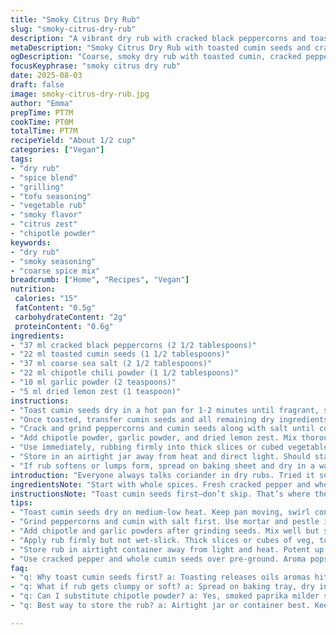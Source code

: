 ```yaml
---
title: "Smoky Citrus Dry Rub"
slug: "smoky-citrus-dry-rub"
description: "A vibrant dry rub with cracked black peppercorns and toasted cumin seeds replacing coriander for earthier depth. Paprika swapped for chipotle powder to kick the smoky notes higher. Lemon zest adds a bright contrast. Salt and garlic powder keep the backbone solid. Coarse texture, keeps well in airtight container up to 3 months. Great for roasting or grilling vegetables, tofu, or even chicken. Grind pepper and cumin with salt first. Easy to tweak quantities on the fly. Store away from sunlight to preserve aroma. Adds immediate punch without moisture, so timing and rubbing pressure matter more."
metaDescription: "Smoky Citrus Dry Rub with toasted cumin seeds and cracked black peppercorns. Coarse texture, bright lemon zest, chipotle heat. Great for roasting, grilling veggies or tofu"
ogDescription: "Coarse, smoky dry rub with toasted cumin, cracked pepper, chipotle powder and lemon zest. Punchy flavor for veggies, tofu, meats. Store airtight, watch textures."
focusKeyphrase: "smoky citrus dry rub"
date: 2025-08-03
draft: false
image: smoky-citrus-dry-rub.jpg
author: "Emma"
prepTime: PT7M
cookTime: PT0M
totalTime: PT7M
recipeYield: "About 1/2 cup"
categories: ["Vegan"]
tags:
- "dry rub"
- "spice blend"
- "grilling"
- "tofu seasoning"
- "vegetable rub"
- "smoky flavor"
- "citrus zest"
- "chipotle powder"
keywords:
- "dry rub"
- "smoky seasoning"
- "coarse spice mix"
breadcrumb: ["Home", "Recipes", "Vegan"]
nutrition: 
 calories: "15"
 fatContent: "0.5g"
 carbohydrateContent: "2g"
 proteinContent: "0.6g"
ingredients:
- "37 ml cracked black peppercorns (2 1/2 tablespoons)"
- "22 ml toasted cumin seeds (1 1/2 tablespoons)"
- "37 ml coarse sea salt (2 1/2 tablespoons)"
- "22 ml chipotle chili powder (1 1/2 tablespoons)"
- "10 ml garlic powder (2 teaspoons)"
- "5 ml dried lemon zest (1 teaspoon)"
instructions:
- "Toast cumin seeds dry in a hot pan for 1-2 minutes until fragrant, swirling constantly to avoid burning. Watch closely, seeds will darken and pop softly."
- "Once toasted, transfer cumin seeds and all remaining dry ingredients except lemon zest into a sturdy mortar and pestle."
- "Crack and grind peppercorns and cumin seeds along with salt until coarse but not powdery. Leave some texture; too fine will suck out moisture from ingredients when rubbed."
- "Add chipotle powder, garlic powder, and dried lemon zest. Mix thoroughly with a spoon or shake well in container."
- "Use immediately, rubbing firmly into thick slices or cubed vegetables, firm tofu, or meats. The rub should coat without clumping or fading fast."
- "Store in an airtight jar away from heat and direct light. Should stay potent for up to 3 months but loses punch after."
- "If rub softens or lumps form, spread on baking sheet and dry in a warm oven (lowest setting) for 5 minutes to restore."
introduction: "Everyone always talks coriander in dry rubs. Tried it so many times—meh, predictable. Swapped cumin in last batch, toasted those seeds and boom, new dimension. Chipotle powder instead of paprika ups the smoke but keeps mild heat. Throw in lemon zest to cut through richness when grilling or roasting—it lifts everything. Salt is essential but don’t go overboard, otherwise it’ll dry out quickly. Garlic powder rounds the edges. Keep the grind coarse. Cracking peppercorns by hand or with a grinder beats pre-ground any day, aroma pops out loud. Store cold if you can, or use fast. No fuss, no mess, just punchy flavor waiting in a jar. Learned the hard way that lumps kill texture, so toss in oven if it gets all claggy. Dry rubs like this? They’re how I wake up bland meals, instant sparks. Watch those seeds toast or you’ll burn every time; smells tell all. Once you master this, switch out the zest or peppers for endless twists. It's quick, no fuss, and tastes like effort."
ingredientsNote: "Start with whole spices. Fresh cracked pepper and whole cumin seeds toasted dry give this rub character. Pre-ground powders just don’t hold the aroma long enough. Toast cumin on medium-low, that’s key—burnt seeds bring bitterness, but under-toasted ones are dull. Salt choice matters too—coarse sea salt or kosher salt works best for texture and draw in flavor. Regular fine salt dissolves too fast, no crunchy bite left. Garlic powder brings a mellow backbone; garlic flakes might burn when grilling. Dried lemon zest isn’t mandatory but highly recommended for a pop of brightness; use fresh if in a pinch but dry to prevent clumping. Chipotle powder swaps smoked paprika here for a subtler, woodsmoke fire with moderate heat. Adjust amount for heat tolerance—too much and it dominates. Keep the rub dry and store airtight to preserve oils from toasted seeds. If moisture sneaks in, spread thin in oven to avoid ruining shelf life. Worth keeping a batch in kitchen for quick flavor boosts on veggies, tofu, or meat alternatives. When a recipe calls for coriander, try cumin here instead—you’ll see a less floral, earthier profile more suited to hearty fare."
instructionsNote: "Toast cumin seeds first—don’t skip. That’s where the flavor bursts out. Watch and swirl seeds, they should scent like warm earth, not acrid smoke. Use a skillet wide enough for even heating; overcrowding equals uneven toasting. Then the grind. Mortar and pestle if you have time—it’s worth feeling those spices break under your hand, releasing snap-crackle aromas. A grinder is faster but go easy to avoid dusting to powder. Coarse bits hold better on food, creating texture and slow flavor release. Mix everything except lemon zest first, then stir that in after so it keeps light and dry. When applying, rub firmly but not plastered wet; the dry texture should cling, not cake. If using on tofu or veggies, press rub in and let rest 10-15 minutes before cooking—this hydrates the salt lightly, reactivating flavors without drawing too much moisture. Oven drying lumps if needed: 5 minutes at lowest temp. Keep an eye; rub dries fast. If burnt, toss batch. This dry rub is as good as its timing—watch your nose and sight more than clocks in prep or cooking. The smoky aroma should intensify but not scorch. I've burned my fair share learning that."
tips:
- "Toast cumin seeds dry on medium-low heat. Keep pan moving, swirl constantly. Seeds darken slightly, make popping sound. Avoid burnt bitterness—smell warm earth not acrid smoke. Wide skillet best; overcrowd and seeds steam."
- "Grind peppercorns and cumin with salt first. Use mortar and pestle if time allows. Aim for coarse grind. Too fine, rub pulls moisture out later. Some texture needed for slow flavor release, no dusty powder. Hand crush better aroma than machine."
- "Add chipotle and garlic powders after grinding seeds. Mix well but separate lemon zest to add last. Keeps zest dry, stops clumping. Dried zest preferred to fresh if you want texture consistency. Fresh can cause lumps, moisture in mix ruins shelf life."
- "Apply rub firmly but not wet-slick. Thick slices or cubes of veg, tofu, meat. Press rub in, then rest 10-15 minutes to let salt hydrate surface. Without rest, rub won’t stick or penetrate flavors well. Timing - know smell change, don’t over rub."
- "Store rub in airtight container away from light and heat. Potent up to 3 months but loses snap after. If lumps or softness develop spread thin on baking sheet in warm oven lowest temp for 5 minutes. Watch closely to avoid roast marks."
- "Use cracked pepper and whole cumin seeds over pre-ground. Aroma pops loud. Chipotle powder swapped for paprika gives woodsmoke, moderate heat, not overpowering. Adjust chipotle amount for heat tolerance. Salt: coarse sea salt or kosher preferred. Fine salt dissolves too fast."
faq:
- "q: Why toast cumin seeds first? a: Toasting releases oils aromas hits deeper flavor. Raw seeds dull, smell flat. Watch seeds carefully they darken and pop softly. Burnt means bitter, under-toasted lacks punch. Toast low-medium heat."
- "q: What if rub gets clumpy or soft? a: Spread on baking tray, dry in lowest oven setting 5 minutes. Keeps texture but don’t leave too long or it chars. Store airtight always. Moisture kills shelf life. Can break lumps by shaking or stirring well too."
- "q: Can I substitute chipotle powder? a: Yes, smoked paprika milder smoky or cayenne hotter but no smoke. Adjust amount based on heat tolerance. Chipotle adds subtle fire and wood aroma unique here. Experiment for your taste but keep dry."
- "q: Best way to store the rub? a: Airtight jar or container best. Keep out of sunlight, cool spot. Fridge extends life but can cause condensation if not sealed well. Avoid humidity, moisture sneaks in easy, ruins texture and aroma quickly."

---
```

